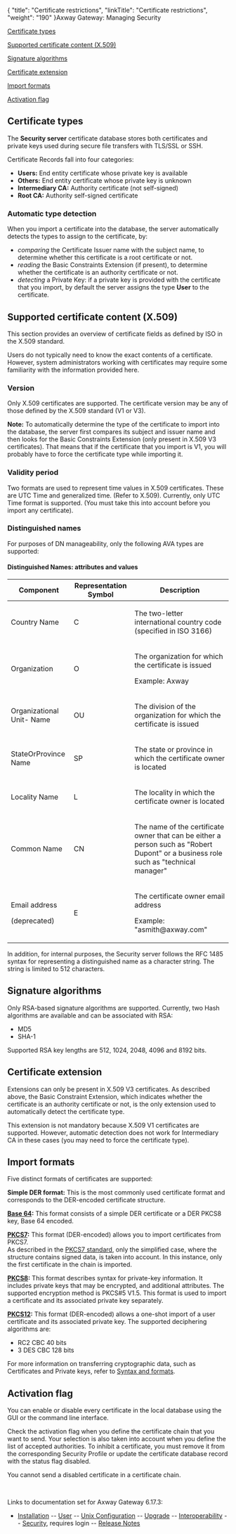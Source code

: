 {
    "title": "Certificate restrictions",
    "linkTitle": "Certificate restrictions",
    "weight": "190"
}<span class="mc-variable axway_variables.Component_Long_Name variable">Axway Gateway</span>: Managing Security

[Certificate types](#Certificate_types)

[Supported certificate content (X.509)](#Supported_certificate_content_X509)

[Signature algorithms](#Signature_algorithms)

[Certificate extension](#Certificate_extension)

[Import formats](#Import_formats)

[Activation flag](#Activation_flag)

<span id="Certificate_types"></span>

## Certificate types

The <span style="font-weight: bold;">Security server</span> certificate database stores both certificates and private keys used during secure file transfers with TLS/SSL or SSH.

Certificate Records fall into four categories:

-   <span style="font-weight: bold;">Users:</span> End entity certificate whose private key is available
-   <span style="font-weight: bold;">Others:</span> End entity certificate whose private key is unknown
-   <span style="font-weight: bold;">Intermediary CA:</span> Authority certificate (not self-signed)
-   <span style="font-weight: bold;">Root CA:</span> Authority self-signed certificate

<span id="Automatic_detection_type"></span>

### Automatic type detection

When you import a certificate into the database, the server automatically detects the types to assign to the certificate, by:

-   <span style="font-style: italic;">comparing</span> the Certificate Issuer name with the subject name, to determine whether this certificate is a root certificate or not.
-   <span style="font-style: italic;">reading</span> the Basic Constraints Extension (if present), to determine whether the certificate is an authority certificate or not.
-   <span style="font-style: italic;">detecting</span> a Private Key: if a private key is provided with the certificate that you import, by default the server assigns the type <span style="font-weight: bold;">User</span> to the certificate.

<span id="Supported_certificate_content_X509"></span>

## Supported certificate content (X.509)

This section provides an overview of certificate fields as defined by ISO in the X.509 standard.

Users do not typically need to know the exact contents of a certificate. However, system administrators working with certificates may require some familiarity with the information provided here.

### Version

Only X.509 certificates are supported. The certificate version may be any of those defined by the X.509 standard (V1 or V3).

<span style="font-weight: bold;">Note:</span> To automatically determine the type of the certificate to import into the database, the server first compares its subject and issuer name and then looks for the Basic Constraints Extension (only present in X.509 V3 certificates). That means that if the certificate that you import is V1, you will probably have to force the certificate type while importing it.

### Validity period

Two formats are used to represent time values in X.509 certificates. These are UTC Time and generalized time. (Refer to X.509). Currently, only UTC Time format is supported. (You must take this into account before you import any certificate).

### Distinguished names

For purposes of DN manageability, only the following AVA types are supported:

#### Distinguished Names: attributes and values

<table>
   <thead>
      <tr>
<th class="HeadE-Column1-Header1">Component         </th>
<th class="HeadE-Column1-Header1">Representation Symbol         </th>
<th class="HeadD-Column1-Header1">Description         </th>
      </tr>
   </thead>
   <tbody>
      <tr>
         <td><p>Country Name</p>         </td>
         <td><p>C</p>         </td>
         <td><p>The two-letter international country code (specified in ISO 3166)</p>         </td>
      </tr>
      <tr>
         <td><p>Organization</p>         </td>
         <td><p>O</p>         </td>
         <td><p>The organization for which the certificate is issued</p>
<p>Example: Axway</p>         </td>
      </tr>
      <tr>
         <td><p>Organizational Unit- Name</p>         </td>
         <td><p>OU</p>         </td>
         <td><p>The division of the organization for which the certificate is issued</p>         </td>
      </tr>
      <tr>
         <td><p>StateOrProvince Name</p>         </td>
         <td><p>SP</p>         </td>
         <td><p>The state or province in which the certificate owner is located</p>         </td>
      </tr>
      <tr>
         <td><p>Locality Name</p>         </td>
         <td><p>L</p>         </td>
         <td><p>The locality in which the certificate owner is located</p>         </td>
      </tr>
      <tr>
         <td><p>Common Name</p>         </td>
         <td><p>CN</p>         </td>
         <td><p>The name of the certificate owner that can be either a person such as "Robert Dupont" or a business role such as "technical manager"</p>         </td>
      </tr>
      <tr>
         <td><p>Email address</p>
<p>(deprecated)</p>         </td>
         <td><p>E</p>         </td>
         <td><p>The certificate owner email address</p>
<p>Example: "asmith@axway.com"</p>         </td>
      </tr>
   </tbody>
</table>

In addition, for internal purposes, the Security server follows the RFC 1485 syntax for representing a distinguished name as a character string. The string is limited to 512 characters.

<span id="Signature_algorithms"></span>

## Signature algorithms

Only RSA-based signature algorithms are supported. Currently, two Hash algorithms are available and can be associated with RSA:

-   MD5
-   SHA-1

Supported RSA key lengths are 512, 1024, 2048, 4096 and 8192 bits.

<span id="Certificate_extension"></span>

## Certificate extension

Extensions can only be present in X.509 V3 certificates. As described above, the Basic Constraint Extension, which indicates whether the certificate is an authority certificate or not, is the only extension used to automatically detect the certificate type.

This extension is not mandatory because X.509 V1 certificates are supported. However, automatic detection does not work for Intermediary CA in these cases (you may need to force the certificate type).

<span id="Import_formats"></span>

## Import formats

Five distinct formats of certificates are supported:

<span style="font-weight: bold;">Simple DER format:</span> This is the most commonly used certificate format and corresponds to the DER-encoded certificate structure.

<span style="font-weight: bold;">[Base 64](../#Base_64_encoding):</span> This format consists of a simple DER certificate or a DER PKCS8 key, Base 64 encoded.

<span style="font-weight: bold;">[PKCS7](../#PKCS7_standard):</span> This format (DER-encoded) allows you to import certificates from PKCS7.  
As described in the [PKCS7 standard](../#PKCS7_standard), only the simplified case, where the structure contains signed data, is taken into account. In this instance, only the first certificate in the chain is imported.

<span style="font-weight: bold;">[PKCS8](../#PKCS8_Standard):</span> This format describes syntax for private-key information. It includes private keys that may be encrypted, and additional attributes. The supported encryption method is PKCS#5 V1.5. This format is used to import a certificate and its associated private key separately.

<span style="font-weight: bold;">[PKCS12](../#PKCS12_standard):</span> This format (DER-encoded) allows a one-shot import of a user certificate and its associated private key. The supported deciphering algorithms are:

-   RC2 CBC 40 bits
-   3 DES CBC 128 bits

For more information on transferring cryptographic data, such as Certificates and Private keys, refer to [Syntax and formats](../#Syntax_and_formats).

<span id="Activation_flag"></span>

## Activation flag

You can enable or disable every certificate in the local database using the GUI or the command line interface.

Check the activation flag when you define the certificate chain that you want to send. Your selection is also taken into account when you define the list of accepted authorities. To inhibit a certificate, you must remove it from the corresponding Security Profile or update the certificate database record with the status flag disabled.

You cannot send a disabled certificate in a certificate chain.

 

Links to documentation set for Axway Gateway <span class="mc-variable axway_variables.Release_Number variable">6.17.3</span>:

-   [Installation](#) -- [User](#) -- [Unix Configuration](#) -- [Upgrade](#) -- [Interoperability](#) -- [Security](#), requires login -- [Release Notes](#)

